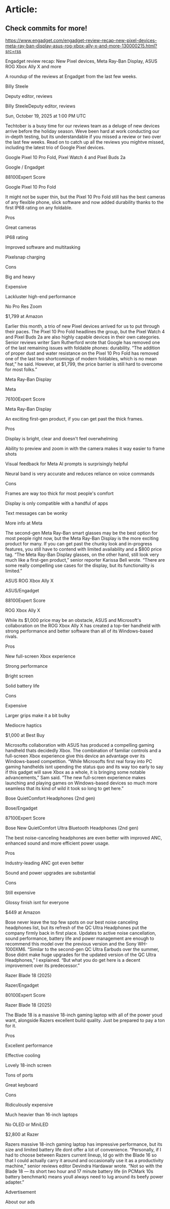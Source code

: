 # Article:

## Check commits for more!
https://www.engadget.com/engadget-review-recap-new-pixel-devices-meta-ray-ban-display-asus-rog-xbox-ally-x-and-more-130000215.html?src=rss

Engadget review recap: New Pixel devices, Meta Ray-Ban Display, ASUS ROG Xbox Ally X and more

A roundup of the reviews at Engadget from the last few weeks.

Billy Steele

Deputy editor, reviews

Billy SteeleDeputy editor, reviews

Sun, October 19, 2025 at 1:00 PM UTC

Techtober is a busy time for our reviews team as a deluge of new devices arrive before the holiday season. Weve been hard at work conducting our in-depth testing, but its understandable if you missed a review or two over the last few weeks. Read on to catch up all the reviews you mightve missed, including the latest trio of Google Pixel devices.

Google Pixel 10 Pro Fold, Pixel Watch 4 and Pixel Buds 2a

Google / Engadget

88100Expert Score

Google Pixel 10 Pro Fold

It might not be super thin, but the Pixel 10 Pro Fold still has the best cameras of any flexible phone, slick software and now added durability thanks to the first IP68 rating on any foldable.

Pros

Great cameras

IP68 rating

Improved software and multitasking

Pixelsnap charging

Cons

Big and heavy

Expensive

Lackluster high-end performance

No Pro Res Zoom

$1,799 at Amazon

Earlier this month, a trio of new Pixel devices arrived for us to put through their paces. The Pixel 10 Pro Fold headlines the group, but the Pixel Watch 4 and Pixel Buds 2a are also highly capable devices in their own categories. Senior reviews writer Sam Rutherford wrote that Google has removed one of the last remaining issues with foldable phones: durability. “The addition of proper dust and water resistance on the Pixel 10 Pro Fold has removed one of the last two shortcomings of modern foldables, which is no mean feat,” he said. However, at $1,799, the price barrier is still hard to overcome for most folks.”

Meta Ray-Ban Display

Meta

76100Expert Score

Meta Ray-Ban Display

An exciting first-gen product, if you can get past the thick frames.

Pros

Display is bright, clear and doesn't feel overwhelming

Ability to preview and zoom in with the camera makes it way easier to frame shots

Visual feedback for Meta AI prompts is surprisingly helpful

Neural band is very accurate and reduces reliance on voice commands

Cons

Frames are way too thick for most people's comfort

Display is only compatible with a handful of apps

Text messages can be wonky

More info at Meta

The second-gen Meta Ray-Ban smart glasses may be the best option for most people right now, but the Meta Ray-Ban Display is the more exciting product for many. If you can get past the chunky look and in-progress features, you still have to contend with limited availability and a $800 price tag. “The Meta Ray-Ban Display glasses, on the other hand, still look very much like a first-gen product,” senior reporter Karissa Bell wrote. “There are some really compelling use cases for the display, but its functionality is limited.”

ASUS ROG Xbox Ally X

ASUS/Engadget

88100Expert Score

ROG Xbox Ally X

While its $1,000 price may be an obstacle, ASUS and Microsoft's collaboration on the ROG Xbox Ally X has created a top-tier handheld with strong performance and better software than all of its Windows-based rivals.

Pros

New full-screen Xbox experience

Strong performance

Bright screen

Solid battery life

Cons

Expensive

Larger grips make it a bit bulky

Mediocre haptics

$1,000 at Best Buy

Microsofts collaboration with ASUS has produced a compelling gaming handheld thats decidedly Xbox. The combination of familiar controls and a full-screen Xbox experience give this device an advantage over its Windows-based competition. “While Microsofts first real foray into PC gaming handhelds isnt upending the status quo and its way too early to say if this gadget will save Xbox as a whole, it is bringing some notable advancements,” Sam said. “The new full-screen experience makes launching and playing games on Windows-based devices so much more seamless that its kind of wild it took so long to get here.”

Bose QuietComfort Headphones (2nd gen)

Bose/Engadget

87100Expert Score

Bose New QuietComfort Ultra Bluetooth Headphones (2nd gen)

The best noise-canceling headphones are even better with improved ANC, enhanced sound and more efficient power usage.

Pros

Industry-leading ANC got even better

Sound and power upgrades are substantial

Cons

Still expensive

Glossy finish isnt for everyone

$449 at Amazon

Bose never leave the top few spots on our best noise canceling headphones list, but its refresh of the QC Ultra Headphones put the company firmly back in first place. Updates to active noise cancellation, sound performance, battery life and power management are enough to recommend this model over the previous version and the Sony WH-1000XM6. “Similar to the second-gen QC Ultra Earbuds over the summer, Bose didnt make huge upgrades for the updated version of the QC Ultra Headphones,” I explained. “But what you do get here is a decent improvement over its predecessor.”

Razer Blade 18 (2025)

Razer/Engadget

80100Expert Score

Razer Blade 18 (2025)

The Blade 18 is a massive 18-inch gaming laptop with all of the power youd want, alongside Razers excellent build quality. Just be prepared to pay a ton for it.

Pros

Excellent performance

Effective cooling

Lovely 18-inch screen

Tons of ports

Great keyboard

Cons

Ridiculously expensive

Much heavier than 16-inch laptops

No OLED or MiniLED

$2,800 at Razer

Razers massive 18-inch gaming laptop has impressive performance, but its size and limited battery life dont offer a lot of convenience. “Personally, if I had to choose between Razers current lineup, Id go with the Blade 16 so that I could actually carry it around and occasionally use it as a productivity machine,” senior reviews editor Devindra Hardawar wrote. “Not so with the Blade 18 — its short two hour and 17 minute battery life (in PCMark 10s battery benchmark) means youll always need to lug around its beefy power adapter.”

Advertisement

About our ads